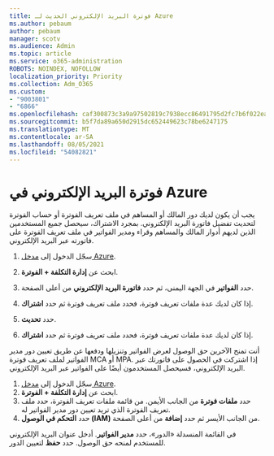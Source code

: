 ```yaml
---
title: فوترة البريد الإلكتروني الحديث لـ Azure
ms.author: pebaum
author: pebaum
manager: scotv
ms.audience: Admin
ms.topic: article
ms.service: o365-administration
ROBOTS: NOINDEX, NOFOLLOW
localization_priority: Priority
ms.collection: Adm_O365
ms.custom:
- "9003801"
- "6866"
ms.openlocfilehash: caf300873c3a9a97502819c7938ecc86491795d2fc7b6f022ead5d38ca965b8c
ms.sourcegitcommit: b5f7da89a650d2915dc652449623c78be6247175
ms.translationtype: MT
ms.contentlocale: ar-SA
ms.lasthandoff: 08/05/2021
ms.locfileid: "54082821"
---
```

# <a name="email-invoicing-in-azure"></a>فوترة البريد الإلكتروني في Azure

يجب أن يكون لديك دور المالك أو المساهم في ملف تعريف الفوترة أو حساب الفوترة لتحديث تفضيل فاتورة البريد الإلكتروني. بمجرد الاشتراك، سيحصل جميع المستخدمين الذين لديهم أدوار المالك والمساهم وقراء ومدير الفواتير في ملف تعريف الفوترة على فاتورته عبر البريد الإلكتروني.

1. سجّل الدخول إلى [مدخل Azure](https://portal.azure.com/).
2. ابحث عن **إدارة التكلفة + الفوترة**.
3. حدد **الفواتير** في الجهة اليمنى، ثم حدد **فاتورة البريد الإلكتروني** من أعلى الصفحة.
4. إذا كان لديك عدة ملفات تعريف فوترة، فحدد ملف تعريف فوترة ثم حدد **اشتراك**.

5. حدد **تحديث**.
6. إذا كان لديك عدة ملفات تعريف فوترة، فحدد ملف تعريف فوترة ثم حدد **اشتراك**.

أنت تمنح الآخرين حق الوصول لعرض الفواتير وتنزيلها ودفعها عن طريق تعيين دور مدير الفواتير لملف تعريف فوترة MCA أو MPA. إذا اشتركت في الحصول على فاتورتك عبر البريد الإلكتروني، فسيحصل المستخدمون أيضًا على الفواتير عبر البريد الإلكتروني.

1. سجّل الدخول إلى [مدخل Azure](https://portal.azure.com/).
2. ابحث عن **إدارة التكلفة + الفوترة**.
3. حدد **ملفات فوترة** من الجانب الأيمن. من قائمة ملفات تعريف الفوترة، حدد ملف تعريف الفوترة الذي تريد تعيين دور مدير الفواتير له.
4. حدد **التحكم في الوصول (IAM)** من الجانب الأيسر ثم حدد **إضافة** من أعلى الصفحة.

في القائمة المنسدلة «الدور»، حدد **مدير الفواتير**. أدخل عنوان البريد الإلكتروني للمستخدم لمنحه حق الوصول. حدد **حفظ** لتعيين الدور.
